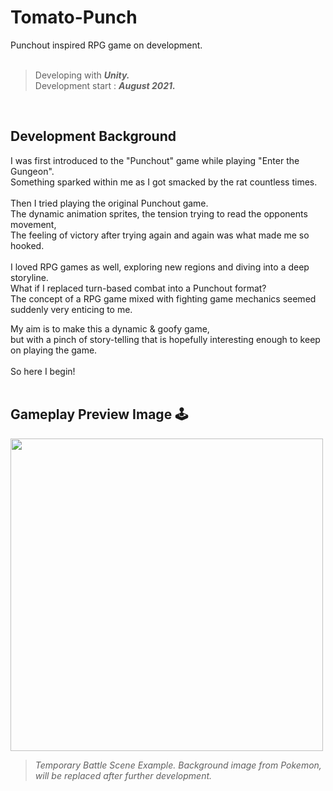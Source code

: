 # Tomato-Punch

Punchout inspired RPG game on development. <br /><br />
>Developing with **_Unity._**<br />
Development start : **_August 2021._**<br />
<br/>


## Development Background

I was first introduced to the "Punchout" game while playing "Enter the Gungeon".<br />
Something sparked within me as I got smacked by the rat countless times.<br /><br />
Then I tried playing the original Punchout game.<br />
The dynamic animation sprites, the tension trying to read the opponents movement,<br />
The feeling of victory after trying again and again was what made me so hooked.<br /><br />
I loved RPG games as well, exploring new regions and diving into a deep storyline.<br />
What if I replaced turn-based combat into a Punchout format?<br />
The concept of a RPG game mixed with fighting game mechanics seemed suddenly very enticing to me.<br />

My aim is to make this a dynamic & goofy game,<br />
but with a pinch of story-telling that is hopefully interesting enough to keep on playing the game.<br /><br />
So here I begin!<br /><br />

## Gameplay Preview Image 🕹️
<img src="https://user-images.githubusercontent.com/98079532/150507221-fe05273e-0fc8-4192-b061-08cfaf728d64.png" height="500">

>*_Temporary Battle Scene Example. Background image from Pokemon, will be replaced after further development._*
